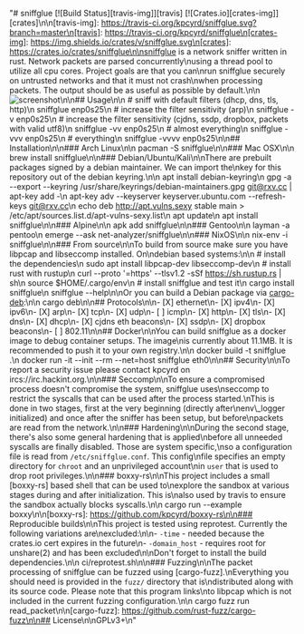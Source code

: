 "# sniffglue [![Build Status][travis-img]][travis] [![Crates.io][crates-img]][crates]\n\n[travis-img]:   https://travis-ci.org/kpcyrd/sniffglue.svg?branch=master\n[travis]:       https://travis-ci.org/kpcyrd/sniffglue\n[crates-img]:   https://img.shields.io/crates/v/sniffglue.svg\n[crates]:       https://crates.io/crates/sniffglue\n\nsniffglue is a network sniffer written in rust. Network packets are parsed concurrently\nusing a thread pool to utilize all cpu cores. Project goals are that you can\nrun sniffglue securely on untrusted networks and that it must not crash\nwhen processing packets. The output should be as useful as possible by default.\n\n![screenshot](docs/screenshot.png)\n\n## Usage\n\n    # sniff with default filters (dhcp, dns, tls, http)\n    sniffglue enp0s25\n    # increase the filter sensitivity (arp)\n    sniffglue -v enp0s25\n    # increase the filter sensitivity (cjdns, ssdp, dropbox, packets with valid utf8)\n    sniffglue -vv enp0s25\n    # almost everything\n    sniffglue -vvv enp0s25\n    # everything\n    sniffglue -vvvv enp0s25\n\n## Installation\n\n### Arch Linux\n\n    pacman -S sniffglue\n\n### Mac OSX\n\n    brew install sniffglue\n\n### Debian/Ubuntu/Kali\n\nThere are prebuilt packages signed by a debian maintainer. We can import the\nkey for this repository out of the debian keyring.\n\n    apt install debian-keyring\n    gpg -a --export --keyring /usr/share/keyrings/debian-maintainers.gpg git@rxv.cc | apt-key add -\n    apt-key adv --keyserver keyserver.ubuntu.com --refresh-keys git@rxv.cc\n    echo deb http://apt.vulns.sexy stable main > /etc/apt/sources.list.d/apt-vulns-sexy.list\n    apt update\n    apt install sniffglue\n\n### Alpine\n\n    apk add sniffglue\n\n### Gentoo\n\n    layman -a pentoo\n    emerge --ask net-analyzer/sniffglue\n\n### NixOS\n\n    nix-env -i sniffglue\n\n### From source\n\nTo build from source make sure you have libpcap and libseccomp installed. On\ndebian based systems:\n\n    # install the dependencies\n    sudo apt install libpcap-dev libseccomp-dev\n    # install rust with rustup\n    curl --proto '=https' --tlsv1.2 -sSf https://sh.rustup.rs | sh\n    source $HOME/.cargo/env\n    # install sniffglue and test it\n    cargo install sniffglue\n    sniffglue --help\n\nOr you can build a Debian package via [cargo-deb](https://github.com/mmstick/cargo-deb):\n\n    cargo deb\n\n## Protocols\n\n- [X] ethernet\n- [X] ipv4\n- [X] ipv6\n- [X] arp\n- [X] tcp\n- [X] udp\n- [ ] icmp\n- [X] http\n- [X] tls\n- [X] dns\n- [X] dhcp\n- [X] cjdns eth beacons\n- [X] ssdp\n- [X] dropbox beacons\n- [ ] 802.11\n\n## Docker\n\nYou can build sniffglue as a docker image to debug container setups. The image\nis currently about 11.1MB. It is recommended to push it to your own registry.\n\n    docker build -t sniffglue .\n    docker run -it --init --rm --net=host sniffglue eth0\n\n## Security\n\nTo report a security issue please contact kpcyrd on ircs://irc.hackint.org.\n\n### Seccomp\n\nTo ensure a compromised process doesn't compromise the system, sniffglue uses\nseccomp to restrict the syscalls that can be used after the process started.\nThis is done in two stages, first at the very beginning (directly after\nenv\\_logger initialized) and once after the sniffer has been setup, but before\npackets are read from the network.\n\n### Hardening\n\nDuring the second stage, there's also some general hardening that is applied\nbefore all unneeded syscalls are finally disabled. Those are system specific,\nso a configuration file is read from `/etc/sniffglue.conf`. This config\nfile specifies an empty directory for `chroot` and an unprivileged account\nin `user` that is used to drop root privileges.\n\n### boxxy-rs\n\nThis project includes a small [boxxy-rs] based shell that can be used to\nexplore the sandbox at various stages during and after initialization. This is\nalso used by travis to ensure the sandbox actually blocks syscalls.\n\n    cargo run --example boxxy\n\n[boxxy-rs]: https://github.com/kpcyrd/boxxy-rs\n\n### Reproducible builds\n\nThis project is tested using reprotest. Currently the following variations are\nexcluded:\n\n- `-time` - needed because the crates.io cert expires in the future\n- `-domain_host` - requires root for unshare(2) and has been excluded\n\nDon't forget to install the build dependencies.\n\n    ci/reprotest.sh\n\n### Fuzzing\n\nThe packet processing of sniffglue can be fuzzed using [cargo-fuzz].\nEverything you should need is provided in the `fuzz/` directory that is\ndistributed along with its source code. Please note that this program links\nto libpcap which is not included in the current fuzzing configuration.\n\n    cargo fuzz run read_packet\n\n[cargo-fuzz]: https://github.com/rust-fuzz/cargo-fuzz\n\n## License\n\nGPLv3+\n"